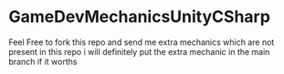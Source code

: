 # GameDevMechanicsUnityCSharp
Feel Free to fork this repo and send me extra mechanics which are not present in this repo i will definitely put the extra mechanic in the main branch if it worths